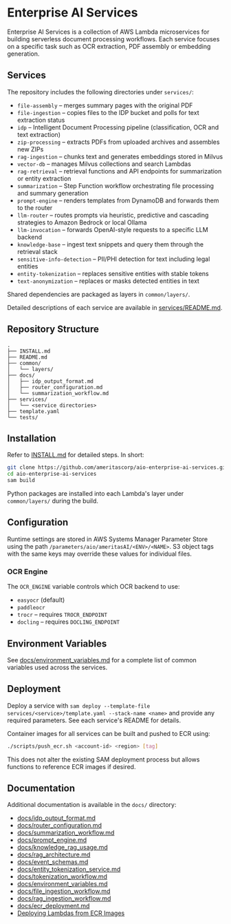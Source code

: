 # Enterprise AI Services

Enterprise AI Services is a collection of AWS Lambda microservices for building serverless document processing workflows. Each service focuses on a specific task such as OCR extraction, PDF assembly or embedding generation.

## Services

The repository includes the following directories under `services/`:

- `file-assembly` – merges summary pages with the original PDF
- `file-ingestion` – copies files to the IDP bucket and polls for text
  extraction status
- `idp` – Intelligent Document Processing pipeline (classification, OCR and text extraction)
- `zip-processing` – extracts PDFs from uploaded archives and assembles new ZIPs
- `rag-ingestion` – chunks text and generates embeddings stored in Milvus
- `vector-db` – manages Milvus collections and search Lambdas
- `rag-retrieval` – retrieval functions and API endpoints for summarization or entity extraction
- `summarization` – Step Function workflow orchestrating file processing and summary generation
- `prompt-engine` – renders templates from DynamoDB and forwards them to the router
- `llm-router` – routes prompts via heuristic, predictive and cascading strategies to Amazon Bedrock or local Ollama
- `llm-invocation` – forwards OpenAI-style requests to a specific LLM backend
- `knowledge-base` – ingest text snippets and query them through the retrieval stack
- `sensitive-info-detection` – PII/PHI detection for text including legal entities
- `entity-tokenization` – replaces sensitive entities with stable tokens
- `text-anonymization` – replaces or masks detected entities in text

Shared dependencies are packaged as layers in `common/layers/`.

Detailed descriptions of each service are available in
[services/README.md](services/README.md).


## Repository Structure

```text
.
├── INSTALL.md
├── README.md
├── common/
│   └── layers/
├── docs/
│   ├── idp_output_format.md
│   ├── router_configuration.md
│   └── summarization_workflow.md
├── services/
│   └── <service directories>
├── template.yaml
└── tests/
```

## Installation

Refer to [INSTALL.md](INSTALL.md) for detailed steps. In short:

```bash
git clone https://github.com/ameritascorp/aio-enterprise-ai-services.git
cd aio-enterprise-ai-services
sam build
```

Python packages are installed into each Lambda's layer under `common/layers/` during the build.

## Configuration

Runtime settings are stored in AWS Systems Manager Parameter Store using the path `/parameters/aio/ameritasAI/<ENV>/<NAME>`. S3 object tags with the same keys may override these values for individual files.

### OCR Engine

The `OCR_ENGINE` variable controls which OCR backend to use:

- `easyocr` (default)
- `paddleocr`
- `trocr` – requires `TROCR_ENDPOINT`
- `docling` – requires `DOCLING_ENDPOINT`

## Environment Variables

See [docs/environment_variables.md](docs/environment_variables.md) for a
complete list of common variables used across the services.


## Deployment

Deploy a service with `sam deploy --template-file services/<service>/template.yaml --stack-name <name>` and provide any required parameters. See each service's README for details.

Container images for all services can be built and pushed to ECR using:

```bash
./scripts/push_ecr.sh <account-id> <region> [tag]
```

This does not alter the existing SAM deployment process but allows functions to reference ECR images if desired.

## Documentation

Additional documentation is available in the `docs/` directory:

- [docs/idp_output_format.md](docs/idp_output_format.md)
- [docs/router_configuration.md](docs/router_configuration.md)
- [docs/summarization_workflow.md](docs/summarization_workflow.md)
- [docs/prompt_engine.md](docs/prompt_engine.md)
- [docs/knowledge_rag_usage.md](docs/knowledge_rag_usage.md)
- [docs/rag_architecture.md](docs/rag_architecture.md)
- [docs/event_schemas.md](docs/event_schemas.md)
- [docs/entity_tokenization_service.md](docs/entity_tokenization_service.md)
- [docs/tokenization_workflow.md](docs/tokenization_workflow.md)
- [docs/environment_variables.md](docs/environment_variables.md)
- [docs/file_ingestion_workflow.md](docs/file_ingestion_workflow.md)
- [docs/rag_ingestion_workflow.md](docs/rag_ingestion_workflow.md)
- [docs/ecr_deployment.md](docs/ecr_deployment.md)
- [Deploying Lambdas from ECR Images](docs/ecr_deployment.md#deploying-lambdas-from-ecr-images)
